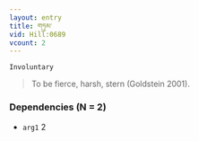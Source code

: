 ```yaml
---
layout: entry
title: གཏུམ་
vid: Hill:0689
vcount: 2
---
```

`Involuntary` 
> To be fierce, harsh, stern (Goldstein 2001)\.

### Dependencies (N = 2)
* `arg1` 2

